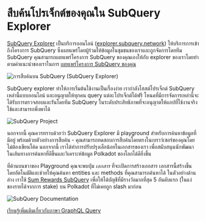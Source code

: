 # สืบค้นโปรเจ็กต์ของคุณใน SubQuery Explorer

[SubQuery Explorer](https://explorer.subquery.network) เป็นบริการออนไลน์ ([explorer.subquery.network](https://explorer.subquery.network)) ให้บริการการเข้าถึงโครงการ SubQuery ซึ่งเผยแพร่โดยผู้ร่วมให้ข้อมูลในชุมชนของเราและถูกจัดการโดยทีม SubQuery คุณสามารถเผยแพร่โครงการ SubQuery ของคุณเองให้กับ explorer ของเราโดยทำตามคำแนะนำของเราในการ [เผยแพร่โครงการ SubQuery ของคุณ](../publish/publish.md)

![การสืบค้นบน SubQuery (SubQuery Explorer)](https://static.subquery.network/media/explorer/explorer-header.png)

SubQuery explorer ทำให้การเริ่มต้นใช้งานเป็นเรื่องง่าย เรากำลังโฮสต์โปรเจ็กต์ SubQuery เหล่านี้แบบออนไลน์ และอนุญาตให้ทุกคน query แต่ละโปรเจ็กต์ได้ฟรี โหนดที่มีการจัดการเหล่านี้จะได้รับการตรวจสอบและรันโดยทีม SubQuery ในระดับประสิทธิภาพที่จะอนุญาตให้แอปที่ใช้งานจริงใช้และสามารถพึ่งพาได้

![SubQuery Project](https://static.subquery.network/media/explorer/explorer-project.png)

นอกจากนี้ คุณควรทราบด้วยว่า SubQuery Explorer มี playground สำหรับการค้นหาข้อมูลที่มีอยู่ พร้อมด้วยตัวอย่างการสืบค้น - คุณสามารถทดสอบการสืบค้นโดยตรงในเบราว์เซอร์ของคุณโดยไม่ต้องเขียนโค้ด นอกจากนี้ เราได้ทำการปรับปรุงเล็กน้อยในเอกสารของเรา เพื่อสนับสนุนนักพัฒนาในเส้นทางการค้นหาที่ดีขึ้นและวิเคราะห์ข้อมูล Polkadot ของโลกได้ดียิ่งขึ้น

ที่ด้านบนขวาของ Playground คุณจะพบปุ่ม *เอกสาร* ที่จะเปิดการสร้างเอกสาร เอกสารนี้สร้างขึ้นโดยอัตโนมัติและช่วยให้คุณค้นหา entities และ methods ที่คุณสามารถค้นหาได้ ในตัวอย่างด้านล่าง เราใช้ [Sum Rewards SubQuery](https://explorer.subquery.network/subquery/OnFinality-io/sum-reward) เพื่อให้ได้บัญชีที่มีรางวัลมากที่สุด 5 อันดับแรก (ในแง่ของรายได้จากการ stake) บน Polkadot ที่ไม่เคยถูก slash มาก่อน

![SubQuery Documentation](https://static.subquery.network/media/explorer/explorer-documentation.png)

[เรียนรู้เพิ่มเติมเกี่ยวกับภาษา GraphQL Query](./graphql.md)
